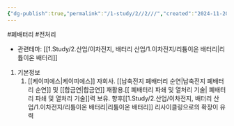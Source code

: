 ```yaml
---
{"dg-publish":true,"permalink":"/1-study/2//2///","created":"2024-11-20T21:02:27.621+09:00","updated":"2025-06-03T20:07:21.382+09:00"}
---
```


#폐배터리 #전처리 


- 관련테마: [[1.Study/2.산업/이차전지, 배터리 산업/1.이차전지/리튬이온 배터리\|리튬이온 배터리]]


1. 기본정보
	1. [[케이피에스\|케이피에스]] 자회사. [[납축전지 폐배터리 순연\|납축전지 폐배터리 순연]] 및 [[합금연\|합금연]] 재활용.[[ 폐배터리 파쇄 및 열처리 기술\| 폐배터리 파쇄 및 열처리 기술]]력 보유. 향후[[1.Study/2.산업/이차전지, 배터리 산업/1.이차전지/리튬이온 배터리\|리튬이온 배터리]] 리사이클링으로의 확장이 유력
